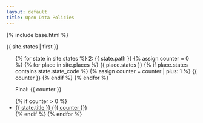 ```yaml
---
layout: default
title: Open Data Policies
---
```


{% include base.html %}

{{ site.states | first }}
<ul>
{% for state in site.states %}
  2: {{ state.path }}
  {% assign counter = 0 %}
  {% for place in site.places %}
    {{ place.states }}
    {% if place.states contains state.state_code %}
      {% assign counter = counter | plus: 1 %}
      {{ counter }}
    {% endif %}
  {% endfor %}
  <p>Final: {{ counter }}</p>
  {% if counter > 0 %}
    <li>
      <a href="{{ state.url }}">{{ state.title }} ({{ counter }})</a>
    </li>
  {% endif %}
{% endfor %}
</ul>

<!-- <ul>
{% for doc in site.documents %}
  <li>
    {% assign the_place = site.places | where: "place", doc.place | first %}
    <a href="{{ doc.url }}">{{ the_place.title }} ({{ doc.year }})</a>
  </li>
{% endfor %}
</ul> -->
